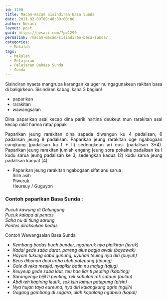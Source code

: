 ```yaml
---
id: 1290
title: Macam-macam Sisindiran Basa Sunda
date: 2011-02-09T09:48:39+00:00
author: Nesaci
layout: post
guid: https://nesaci.com/?p=1290
permalink: /macam-macam-sisindiran-basa-sunda/
categories:
  - Makalah
tags:
  - Makalah
  - Pelajaran
  - Pelajaran Bahasa Sunda
  - Sunda
---
```

<p style="text-align: justify;">
  Sisindiran nyaeta mangrupa karangan ka uger nu ngagunakeun rakitan basa di baligirkeun. Sisindiran kabagi kana 3 bagian!
</p>

  * paparikan
  * rarakitan
  * wawangsalan

<p style="text-align: justify;">
  Dina paparikan asal kecap dina parik hartina deukeut mun rarakitan asal kecap rakit harina rata/ papak
</p>

<p style="text-align: justify;">
  Paparikan jeung rarakitan dina sapada diwangun ku 4 padalisan, 6 padalisan jeung 8 padalisan. Paparikan jeung rarakitan oge ngabogaan cangkang (padalisan ka I + II) sedengkeun ari eusi (padalisan 3+4). Paparikan jeung rarakitan jumlah engang jeung sora pokalna padalisan ka I kudu sarua jeung padalisan ke 3, sedengkan kadua (2) kudu sarua jeung padalisan kaopat (4).
</p>

  * Paparikan jeung rarakitan ngabogaan sifat anu sarua :  
    Silih asih  
    Piwuruk  
    Heureuy / Guguyon

<h3 style="text-align: justify;">
  Contoh paparikan Basa Sunda :
</h3>

_Pucuk kawung di Galungung_  
 _Pucuk kalapa di pentos_  
 _Saha nu di tiung sarung_  
 _Pantes diraksukan bodas_

<p style="text-align: justify;">
  Contoh Wawangsalan Basa Sunda
</p>

  * _Kembang bodas buah bunder, ngaheruk nya pipikiran (jeruk)_
  * _Kadal gede saba darat, pareng alus bagja awak (bayawak)_
  * _Hayam tukung saba gunung, uyuhan teuing nya diri (puyuh)_
  * _Beas dibunan deui iraha atuh patepung (tipung)_
  * _Gale di reka mesjid, nyapikir batin nu majug (tajug)_
  * _Keuyeup gede saba laut, teu hae liar ti peuting (kapiting)_
  * _Sarangenge bijil ti peuting, rek sabulan rek sataun (bulan)_
  * _Abdi teh kapiring leutik, sok isin lamun patepung (pisin)_
  * _Nya hujan taya eureuna, nya diri kalangkung agris (ngijih)_
  * _Gagang gambang di sagara, ulah kapalang ngabela (kapal)_